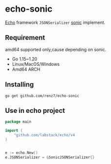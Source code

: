 # echo-sonic

[Echo](https://echo.labstack.com/) framework `JSONSerializer` [sonic](https://github.com/bytedance/sonic) implement.

## Requirement

amd64 supported only,cause depending on sonic.

- Go 1.15~1.20
- Linux/MacOS/Windows
- Amd64 ARCH

## Installing

```shell
go get github.com/renz7/echo-sonic
```

## Use in echo project

```go
package main

import (
    "github.com/labstack/echo/v4
)


e := echo.New()
e.JSONSerializer = &SonicJSONSerializer{}

```
